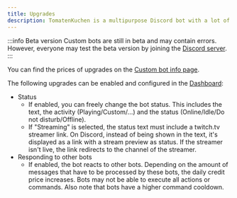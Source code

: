 ```yaml
---
title: Upgrades
description: TomatenKuchen is a multipurpose Discord bot with a lot of features for your server. Explains the different upgrades for custom bots.
---
```


:::info Beta version
Custom bots are still in beta and may contain errors.
However, everyone may test the beta version by joining the [Discord server](https://tomatenkuchen.com/discord).
:::

You can find the prices of upgrades on the [Custom bot info page](https://tomatenkuchen.com/custom#upgrades).

The following upgrades can be enabled and configured in the [Dashboard](https://tomatenkuchen.com/dashboard/custom):
- Status
	- If enabled, you can freely change the bot status. This includes the text, the activity (Playing/Custom/…) and the status (Online/Idle/Do not disturb/Offline).
	- If "Streaming" is selected, the status text must include a twitch.tv streamer link. On Discord, instead of being shown in the text, it's displayed as a link with a stream preview as status. If the streamer isn't live, the link redirects to the channel of the streamer.
- Responding to other bots
	- If enabled, the bot reacts to other bots. Depending on the amount of messages that have to be processed by these bots, the daily credit price increases. Bots may not be able to execute all actions or commands. Also note that bots have a higher command cooldown.
